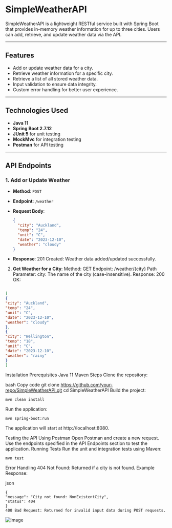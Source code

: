 # SimpleWeatherAPI

SimpleWeatherAPI is a lightweight RESTful service built with Spring Boot that provides in-memory weather information for up to three cities. Users can add, retrieve, and update weather data via the API.

---

## Features

- Add or update weather data for a city.
- Retrieve weather information for a specific city.
- Retrieve a list of all stored weather data.
- Input validation to ensure data integrity.
- Custom error handling for better user experience.

---

## Technologies Used

- **Java 11**
- **Spring Boot 2.7.12**
- **JUnit 5** for unit testing
- **MockMvc** for integration testing
- **Postman** for API testing

---

## API Endpoints

### 1. Add or Update Weather
- **Method**: `POST`
- **Endpoint**: `/weather`
- **Request Body**:
  ```json
  {
    "city": "Auckland",
    "temp": "24",
    "unit": "C",
    "date": "2023-12-10",
    "weather": "cloudy"
  }
  ````

- **Response**:
201 Created: Weather data added/updated successfully.


2. **Get Weather for a City**:
   Method: GET
   Endpoint: /weather/{city}
   Path Parameter:
   city: The name of the city (case-insensitive).
   Response:
   200 OK:
 ```json

[
{
"city": "Auckland",
"temp": "24",
"unit": "C",
"date": "2023-12-10",
"weather": "cloudy"
},
{
"city": "Wellington",
"temp": "18",
"unit": "C",
"date": "2023-12-10",
"weather": "rainy"
}
]
  ````



Installation
Prerequisites
Java 11
Maven
Steps
Clone the repository:

bash
Copy code
git clone https://github.com/your-repo/SimpleWeatherAPI.git
cd SimpleWeatherAPI
Build the project:

```` 
mvn clean install
````
Run the application:

````
mvn spring-boot:run
````
The application will start at http://localhost:8080.


Testing the API
Using Postman
Open Postman and create a new request.
Use the endpoints specified in the API Endpoints section to test the application.
Running Tests
Run the unit and integration tests using Maven:

````
mvn test
````
Error Handling
404 Not Found: Returned if a city is not found. Example Response:

json
````
{
"message": "City not found: NonExistentCity",
"status": 404
}
400 Bad Request: Returned for invalid input data during POST requests.
````

![image](https://github.com/user-attachments/assets/e246777b-162c-47e5-8d8f-69b50fdd881d)


